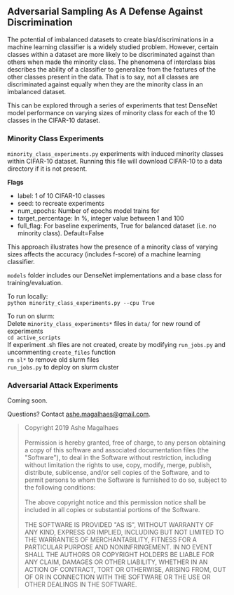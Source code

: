## Adversarial Sampling As A Defense Against Discrimination 
The potential of imbalanced datasets to create bias/discriminations in a machine learning classifier is a widely studied problem.
However, certain classes within a dataset are more likely to be discriminated against than others when made the minority class.
The phenomena of interclass bias describes the ability of a classifier to generalize from the features of the other classes present in the data. 
That is to say, not all classes are discriminated against equally when they are the minority class in an imbalanced dataset. <br/> 

This can be explored through a series of experiments that test DenseNet model performance on varying sizes of minority
class for each of the 10 classes in the CIFAR-10 dataset. <br/> 

### Minority Class Experiments

`minority_class_experiments.py` experiments with induced minority classes within CIFAR-10 dataset. 
Running this file will download CIFAR-10 to a data directory if it is not present. </br>

<strong> Flags </strong>
<ul>
 <li>label: 1 of 10 CIFAR-10 classes 
 <li> seed: to recreate experiments
 <li> num_epochs: Number of epochs model trains for 
 <li> target_percentage: In %, integer value between 1 and 100
 <li> full_flag: For baseline experiments, True for balanced dataset (i.e. no minority class). Default=False
</ul>


This approach illustrates how the presence of a minority class of varying sizes 
affects the accuracy (includes f-score) of a machine learning classifier.

`models` folder includes our DenseNet implementations and a base class for training/evaluation. </br>

To run locally: <br/> 
`python minority_class_experiments.py --cpu True`

To run on slurm: <br/> 
Delete `minority_class_experiments*` files in `data/` for new round of experiments <br/>
`cd active_scripts`<br/> 
If experiment .sh files are not created, create by modifying `run_jobs.py` and uncommenting `create_files` function <br/>
`rm sl*` to remove old slurm files </br> 
`run_jobs.py` to deploy on slurm cluster </br>

### Adversarial Attack Experiments
Coming soon. </br>

Questions? Contact ashe.magalhaes@gmail.com.

> Copyright 2019 Ashe Magalhaes <br/> <br/>Permission is hereby granted, free of charge, to any person obtaining a copy of this software and associated documentation files (the "Software"), to deal in the Software without restriction, including without limitation the rights to use, copy, modify, merge, publish, distribute, sublicense, and/or sell copies of the Software, and to permit persons to whom the Software is furnished to do so, subject to the following conditions: <br/> <br/>The above copyright notice and this permission notice shall be included in all copies or substantial portions of the Software. <br/><br/>THE SOFTWARE IS PROVIDED "AS IS", WITHOUT WARRANTY OF ANY KIND, EXPRESS OR IMPLIED, INCLUDING BUT NOT LIMITED TO THE WARRANTIES OF MERCHANTABILITY, FITNESS FOR A PARTICULAR PURPOSE AND NONINFRINGEMENT. IN NO EVENT SHALL THE AUTHORS OR COPYRIGHT HOLDERS BE LIABLE FOR ANY CLAIM, DAMAGES OR OTHER LIABILITY, WHETHER IN AN ACTION OF CONTRACT, TORT OR OTHERWISE, ARISING FROM, OUT OF OR IN CONNECTION WITH THE SOFTWARE OR THE USE OR OTHER DEALINGS IN THE SOFTWARE.
